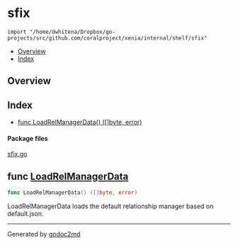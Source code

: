 

# sfix
`import "/home/dwhitena/Dropbox/go-projects/src/github.com/coralproject/xenia/internal/shelf/sfix"`

* [Overview](#pkg-overview)
* [Index](#pkg-index)

## <a name="pkg-overview">Overview</a>



## <a name="pkg-index">Index</a>
* [func LoadRelManagerData() ([]byte, error)](#LoadRelManagerData)


#### <a name="pkg-files">Package files</a>
[sfix.go](/src/target/sfix.go) 





## <a name="LoadRelManagerData">func</a> [LoadRelManagerData](/src/target/sfix.go?s=277:318#L7)
``` go
func LoadRelManagerData() ([]byte, error)
```
LoadRelManagerData loads the default relationship manager based on default.json.








- - -
Generated by [godoc2md](http://godoc.org/github.com/davecheney/godoc2md)
